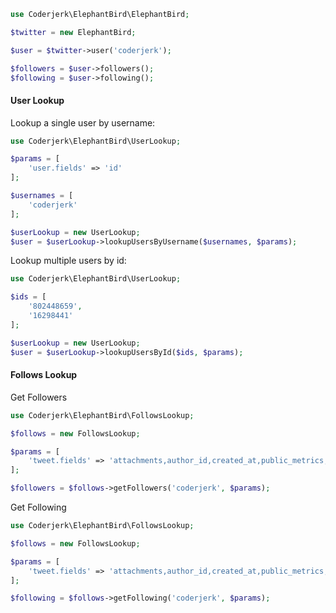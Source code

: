 
```php
use Coderjerk\ElephantBird\ElephantBird;

$twitter = new ElephantBird;

$user = $twitter->user('coderjerk');

$followers = $user->followers();
$following = $user->following();

```
#### User Lookup

Lookup a single user by username:

```php
use Coderjerk\ElephantBird\UserLookup;

$params = [
    'user.fields' => 'id'
];

$usernames = [
    'coderjerk'
];

$userLookup = new UserLookup;
$user = $userLookup->lookupUsersByUsername($usernames, $params);

```


Lookup multiple users by id:

```php
use Coderjerk\ElephantBird\UserLookup;

$ids = [
    '802448659',
    '16298441'
];

$userLookup = new UserLookup;
$user = $userLookup->lookupUsersById($ids, $params);
```
#### Follows Lookup

Get Followers

```php
use Coderjerk\ElephantBird\FollowsLookup;

$follows = new FollowsLookup;

$params = [
    'tweet.fields' => 'attachments,author_id,created_at,public_metrics,source'
];

$followers = $follows->getFollowers('coderjerk', $params);

```

Get Following

```php
use Coderjerk\ElephantBird\FollowsLookup;

$follows = new FollowsLookup;

$params = [
    'tweet.fields' => 'attachments,author_id,created_at,public_metrics,source'
];

$following = $follows->getFollowing('coderjerk', $params);
```
